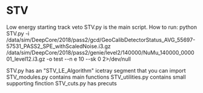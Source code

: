 # STV
Low energy starting track veto
STV.py is the main script. How to run:
python STV.py -i /data/sim/DeepCore/2018/pass2/gcd/GeoCalibDetectorStatus_AVG_55697-57531_PASS2_SPE_withScaledNoise.i3.gz /data/sim/DeepCore/2018/pass2/genie/level2/140000/NuMu_140000_000001_level12.i3.gz -o test --n
e 10 --sk 0 2>/dev/null

STV.py has an "STV_LE_Algorithm" icetray segment that you can import
STV_modules.py contains main functions
STV_utilities.py contains small supporting finction
STV_cuts.py has precuts
